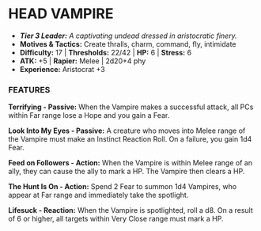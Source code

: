 # HEAD VAMPIRE

- ***Tier 3 Leader:*** *A captivating undead dressed in aristocratic finery.*
- **Motives & Tactics:** Create thralls, charm, command, fly, intimidate
- **Difficulty:** 17 | **Thresholds:** 22/42 | **HP:** 6 | **Stress:** 6
- **ATK:** +5 | **Rapier:** Melee | 2d20+4 phy
- **Experience:** Aristocrat +3

### FEATURES

**Terrifying - Passive:** When the Vampire makes a successful attack, all PCs within Far range lose a Hope and you gain a Fear.

**Look Into My Eyes - Passive:** A creature who moves into Melee range of the Vampire must make an Instinct Reaction Roll. On a failure, you gain 1d4 Fear.

**Feed on Followers - Action:** When the Vampire is within Melee range of an ally, they can cause the ally to mark a HP. The Vampire then clears a HP.

**The Hunt Is On - Action:** Spend 2 Fear to summon 1d4 Vampires, who appear at Far range and immediately take the spotlight.

**Lifesuck - Reaction:** When the Vampire is spotlighted, roll a d8. On a result of 6 or higher, all targets within Very Close range must mark a HP.
